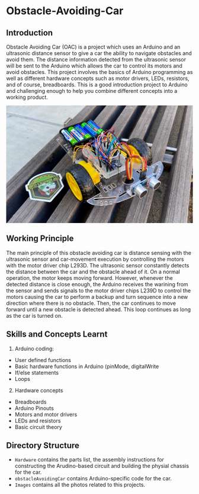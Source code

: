 # Obstacle-Avoiding-Car



## Introduction

Obstacle Avoiding Car (OAC) is a project which uses an Arduino and an ultrasonic distance sensor to give a car the ability to navigate obstacles and avoid them. The distance information detected from the ultrasonic sensor will be sent to the Arduino which allows the car to control its motors and avoid obstacles. This project involves the basics of Arduino programming as well as different hardware concepts such as motor drivers, LEDs, resistors, and of course, breadboards. This is a good introduction project to Arduino and challenging enough to help you combine different concepts into a working product.

<img src="/Images/obstacle_avoiding_car1.jpg" width=850 align=center>

## Working Principle

The main principle of this obstacle avoiding car is distance sensing with the ultrasonic sensor and car-movement execution by controlling the motors with the motor driver chip L293D. The ultrasonic sensor constantly detects the distance between the car and the obstacle ahead of it. On a normal operation, the motor keeps moving forward. However, whenever the detected distance is close enough, the Arduino receives the warining from the sensor and sends signals to the motor driver chips L239D to control the motors causing the car to perform a backup and turn sequence into a new direction where there is no obstacle. Then, the car continues to move forward until a new obstacle is detected ahead. This loop continues as long as the car is turned on.



## Skills and Concepts Learnt

1. Arduino coding: 
- User defined functions
- Basic hardware functions in Arduino (pinMode, digitalWrite
- If/else statements
- Loops

2. Hardware concepts
- Breadboards
- Arduino Pinouts
- Motors and motor drivers
- LEDs and resistors
- Basic circuit theory

## Directory Structure

- `Hardware` contains the parts list, the assembly instructions for constructing the Arudino-based circuit and building the physial chassis for the car.
- `obstacleAvoidingCar` contains Arduino-specific code for the car.
- `Images` contains all the photos related to this projects.
